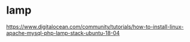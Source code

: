 # lamp

https://www.digitalocean.com/community/tutorials/how-to-install-linux-apache-mysql-php-lamp-stack-ubuntu-18-04